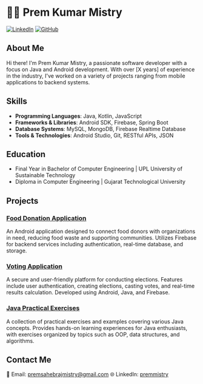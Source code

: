 # 👨‍💼 Prem Kumar Mistry

[![LinkedIn](https://img.shields.io/badge/LinkedIn-Connect-blue?logo=linkedin)](https://www.linkedin.com/in/premmistry/)
[![GitHub](https://img.shields.io/badge/GitHub-Follow-gray?logo=github)](https://github.com/premkumarmistry)

## About Me

Hi there! I'm Prem Kumar Mistry, a passionate software developer with a focus on Java and Android development. With over [X years] of experience in the industry, I've worked on a variety of projects ranging from mobile applications to backend systems.

## Skills

- **Programming Languages**: Java, Kotlin, JavaScript
- **Frameworks & Libraries**: Android SDK, Firebase, Spring Boot
- **Database Systems**: MySQL, MongoDB, Firebase Realtime Database
- **Tools & Technologies**: Android Studio, Git, RESTful APIs, JSON

## Education

- Final Year in Bachelor of Computer Engineering | UPL University of Sustainable Technology
- Diploma in Computer Engineering | Gujarat Technological University 

## Projects

### [Food Donation Application](https://github.com/premkumarmistry/FoodDonation)

An Android application designed to connect food donors with organizations in need, reducing food waste and supporting communities. Utilizes Firebase for backend services including authentication, real-time database, and storage.

### [Voting Application](https://github.com/premkumarmistry/Voting)

A secure and user-friendly platform for conducting elections. Features include user authentication, creating elections, casting votes, and real-time results calculation. Developed using Android, Java, and Firebase.

### [Java Practical Exercises](https://github.com/premkumarmistry/JavaPracticals)

A collection of practical exercises and examples covering various Java concepts. Provides hands-on learning experiences for Java enthusiasts, with exercises organized by topics such as OOP, data structures, and algorithms.



## Contact Me

📧 Email: [premsahebrajmistry@gmail.com](mailto:premsahebrajmistry@gmail.com)
🌐 LinkedIn: [premmistry](https://www.linkedin.com/in/premmistry/)

